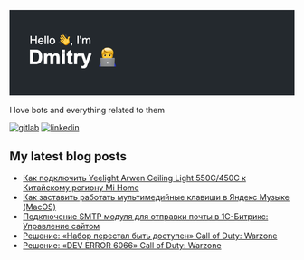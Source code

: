 ![Screenshot](header.png)

<p align='left'>I love bots and everything related to them</p>

[<img src='https://cdn.jsdelivr.net/npm/simple-icons@9.5.0/icons/gitlab.svg' alt='gitlab' height='40'>](https://gitlab.com/DiSonDS)
[<img src='https://cdn.jsdelivr.net/npm/simple-icons@9.5.0/icons/linkedin.svg' alt='linkedin' height='40'>](https://www.linkedin.com/in/disonds/)

## My latest blog posts
<!-- BLOGPOSTS:START -->
- [Как подключить Yeelight Arwen Ceiling Light 550C/450C к Китайскому региону Mi Home](https://blog.disonds.com/2022/08/07/kak-podkliuchit-yeelight-arwen-ceiling-light-550c-450c-k-kitaiskomu-rieghionu-mi-home/)
- [Как заставить работать мультимедийные клавиши в Яндекс Музыке (MacOS)](https://blog.disonds.com/2021/11/11/kak-zastavit-rabotat-miedia-knopki-mac-v-iandieks-muzykie/)
- [Подключение SMTP модуля для отправки почты в 1С-Битрикс: Управление сайтом](https://blog.disonds.com/2020/12/03/podkliuchieniie-smtp-modulia-dlia-1c-bitriks-upravlieniie-saitom/)
- [Решение: «Набор перестал быть доступен» Call of Duty: Warzone](https://blog.disonds.com/2020/03/31/nabor-pieriestal-byt-dostupien-warzone/)
- [Решение: «DEV ERROR 6066» Call of Duty: Warzone](https://blog.disonds.com/2020/03/31/error-6066-warzone/)
<!-- BLOGPOSTS:END -->
